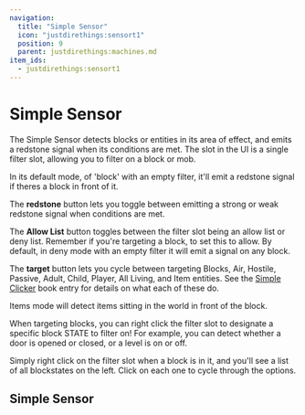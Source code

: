```yaml
---
navigation:
  title: "Simple Sensor"
  icon: "justdirethings:sensort1"
  position: 9
  parent: justdirethings:machines.md
item_ids:
  - justdirethings:sensort1
---
```


# Simple Sensor

The Simple Sensor detects blocks or entities in its area of effect, and emits a redstone signal when its conditions are met. The slot in the UI is a single filter slot, allowing you to filter on a block or mob.

In its default mode, of 'block' with an empty filter, it'll emit a redstone signal if theres a block in front of it.

The **redstone** button lets you toggle between emitting a strong or weak redstone signal when conditions are met.

The **Allow List** button toggles between the filter slot being an allow list or deny list. Remember if you're targeting a block, to set this to allow. By default, in deny mode with an empty filter it will emit a signal on any block.

The **target** button lets you cycle between targeting Blocks, Air, Hostile, Passive, Adult, Child, Player, All Living, and Item entities. See the [Simple Clicker](./mach_clickert1.md) book entry for details on what each of these do.

Items mode will detect items sitting in the world in front of the block.

When targeting blocks, you can right click the filter slot to designate a specific block STATE to filter on!
For example, you can detect whether a door is opened or closed, or a level is on or off.

Simply right click on the filter slot when a block is in it, and you'll see a list of all blockstates on the left. Click on each one to cycle through the options.

## Simple Sensor



<Recipe id="justdirethings:sensort1" />

